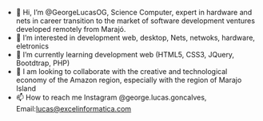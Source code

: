 - 👋 Hi, I’m @GeorgeLucasOG, Science Computer, expert in hardware and nets in career transition to the market of software development ventures developed remotely from Marajó.
- 👀 I’m interested in development web, desktop, Nets, netwoks, hardware, eletronics
- 🌱 I’m currently learning development web (HTML5, CSS3, JQuery, Bootdtrap, PHP)
- 💞️ I am looking to collaborate with the creative and technological economy of the Amazon region, especially with the region of Marajo Island
- 📫 How to reach me Instagram @george.lucas.goncalves, Email:lucas@excelinformatica.com

<!---
GeorgeLucasOG/GeorgeLucasOG is a ✨ special ✨ repository because its `README.md` (this file) appears on your GitHub profile.
You can click the Preview link to take a look at your changes.
--->
